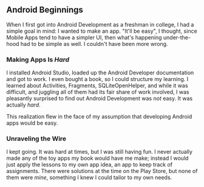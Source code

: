 ## Android Beginnings

When I first got into Android Development as a freshman in college, I had a simple goal in mind: I wanted to make an
app. "It'll be easy", I thought, since Mobile Apps tend to have a simpler UI, then what's happening under-the-hood had
to be simple as well. I couldn't have been more wrong.

### Making Apps Is *Hard*

I installed Android Studio, loaded up the Android Developer documentation and got to work. I even bought a book, so I
could structure my learning. I learned about Activities, Fragments, SQLiteOpenHelper, and while it was difficult, and
juggling all of them had its fair share of work involved, I was pleasantly surprised to find out Android Development was
*not* easy. It was actually *hard*.

This realization flew in the face of my assumption that developing Android apps would be easy.

### Unraveling the Wire

I kept going. It was hard at times, but I was still having fun. I never actually made any of the toy apps my book would
have me make; instead I would just apply the lessons to my own app idea, an app to keep track of assignments. There were
solutions at the time on the Play Store, but none of them were *mine*, something I knew I could tailor to my own needs.



